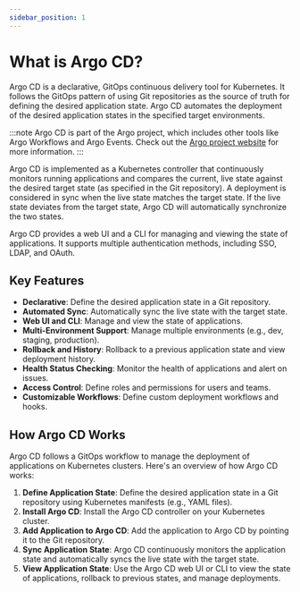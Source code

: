 ```yaml
---
sidebar_position: 1
---
```


# What is Argo CD?

Argo CD is a declarative, GitOps continuous delivery tool for Kubernetes. It follows the GitOps pattern of using Git repositories as the source of truth for defining the desired application state. Argo CD automates the deployment of the desired application states in the specified target environments.

:::note
Argo CD is part of the Argo project, which includes other tools like Argo Workflows and Argo Events. Check out the [Argo project website](https://argoproj.github.io) for more information.
:::

Argo CD is implemented as a Kubernetes controller that continuously monitors running applications and compares the current, live state against the desired target state (as specified in the Git repository). A deployment is considered in sync when the live state matches the target state. If the live state deviates from the target state, Argo CD will automatically synchronize the two states.

Argo CD provides a web UI and a CLI for managing and viewing the state of applications. It supports multiple authentication methods, including SSO, LDAP, and OAuth.

## Key Features

- **Declarative**: Define the desired application state in a Git repository.
- **Automated Sync**: Automatically sync the live state with the target state.
- **Web UI and CLI**: Manage and view the state of applications.
- **Multi-Environment Support**: Manage multiple environments (e.g., dev, staging, production).
- **Rollback and History**: Rollback to a previous application state and view deployment history.
- **Health Status Checking**: Monitor the health of applications and alert on issues.
- **Access Control**: Define roles and permissions for users and teams.
- **Customizable Workflows**: Define custom deployment workflows and hooks.

## How Argo CD Works

Argo CD follows a GitOps workflow to manage the deployment of applications on Kubernetes clusters. Here's an overview of how Argo CD works:

1. **Define Application State**: Define the desired application state in a Git repository using Kubernetes manifests (e.g., YAML files).
2. **Install Argo CD**: Install the Argo CD controller on your Kubernetes cluster.
3. **Add Application to Argo CD**: Add the application to Argo CD by pointing it to the Git repository.
4. **Sync Application State**: Argo CD continuously monitors the application state and automatically syncs the live state with the target state.
5. **View Application State**: Use the Argo CD web UI or CLI to view the state of applications, rollback to previous states, and manage deployments.